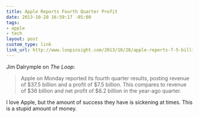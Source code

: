 ```yaml
---
title: Apple Reports Fourth Quarter Profit
date: 2013-10-28 16:59:17 -05:00
tags:
- apple
- tech
layout: post
custom_type: link
link_url: http://www.loopinsight.com/2013/10/28/apple-reports-7-5-billion-fourth-quarter-profit/
---
```


Jim Dalrymple on *The Loop*:

>Apple on Monday reported its fourth quarter results, posting revenue of $37.5 billion and a profit of $7.5 billion. This compares to revenue of $36 billion and net profit of $8.2 billion in the year-ago quarter.

I love Apple, but the amount of success they have is sickening at times. This is a stupid amount of money.
